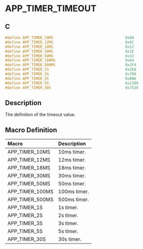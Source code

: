 # APP_TIMER_TIMEOUT

## C

```c
#define APP_TIMER_10MS                                 0x0A
#define APP_TIMER_12MS                                 0x0C
#define APP_TIMER_18MS                                 0x12
#define APP_TIMER_30MS                                 0x1E
#define APP_TIMER_50MS                                 0x32
#define APP_TIMER_100MS                                0x64
#define APP_TIMER_500MS                                0x1F4
#define APP_TIMER_1S                                   0x3E8
#define APP_TIMER_2S                                   0x7D0
#define APP_TIMER_3S                                   0xBB8
#define APP_TIMER_5S                                   0x1388
#define APP_TIMER_30S                                  0x7530
```

## Description

The definition of the timeout value.

## Macro Definition

|Macro|Description|
|:---|:---|
|APP_TIMER_10MS|10ms timer.|
|APP_TIMER_12MS|12ms timer.|
|APP_TIMER_18MS|18ms timer.|
|APP_TIMER_30MS|30ms timer.|
|APP_TIMER_50MS|50ms timer.|
|APP_TIMER_100MS|100ms timer.|
|APP_TIMER_500MS|500ms timer.|
|APP_TIMER_1S|1s timer.|
|APP_TIMER_2S|2s timer.|
|APP_TIMER_3S|3s timer.|
|APP_TIMER_5S|5s timer.|
|APP_TIMER_30S|30s timer.|
